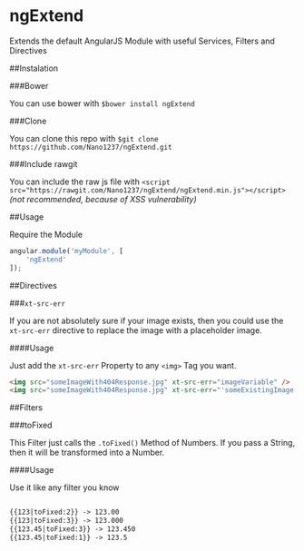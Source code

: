 # ngExtend
Extends the default AngularJS Module with useful Services, Filters and Directives


##Instalation

###Bower

You can use bower with `$bower install ngExtend`

###Clone

You can clone this repo with `$git clone https://github.com/Nano1237/ngExtend.git`

###Include rawgit

You can include the raw js file with `<script src="https://rawgit.com/Nano1237/ngExtend/ngExtend.min.js"></script>` *(not recommended, because of XSS vulnerability)*


##Usage

Require the Module

```javascript
angular.module('myModule', [
    'ngExtend'
]);
```

##Directives

###`xt-src-err`

If you are not absolutely sure if your image exists, then you could use the `xt-src-err` directive to replace the image with a placeholder image.

####Usage

Just add the `xt-src-err` Property to any `<img>` Tag you want.
```html
<img src="someImageWith404Response.jpg" xt-src-err="imageVariable" />
<img src="someImageWith404Response.jpg" xt-src-err="'someExistingImage.jpg'" />
```

##Filters

###toFixed

This Filter just calls the `.toFixed()` Method of Numbers.
If you pass a String, then it will be transformed into a Number.

####Usage

Use it like any filter you know

```html

{{123|toFixed:2}} -> 123.00
{{123|toFixed:3}} -> 123.000
{{123.45|toFixed:3}} -> 123.450
{{123.45|toFixed:1}} -> 123.5

```